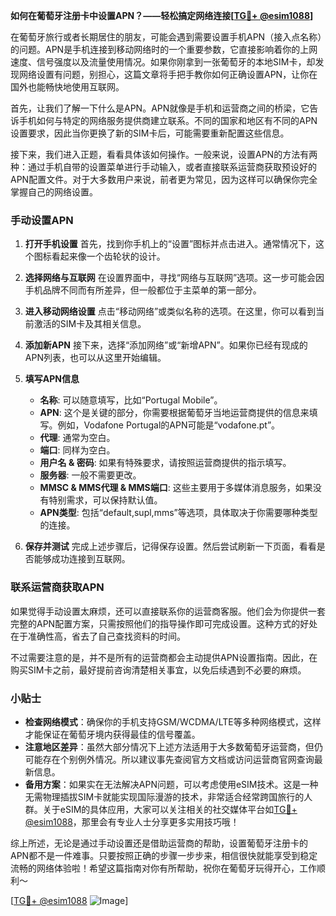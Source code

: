 **如何在葡萄牙注册卡中设置APN？——轻松搞定网络连接[[TG💪+ @esim1088](https://t.me/s/esim1088)]**

在葡萄牙旅行或者长期居住的朋友，可能会遇到需要设置手机APN（接入点名称）的问题。APN是手机连接到移动网络时的一个重要参数，它直接影响着你的上网速度、信号强度以及流量使用情况。如果你刚拿到一张葡萄牙的本地SIM卡，却发现网络设置有问题，别担心，这篇文章将手把手教你如何正确设置APN，让你在国外也能畅快地使用互联网。

首先，让我们了解一下什么是APN。APN就像是手机和运营商之间的桥梁，它告诉手机如何与特定的网络服务提供商建立联系。不同的国家和地区有不同的APN设置要求，因此当你更换了新的SIM卡后，可能需要重新配置这些信息。

接下来，我们进入正题，看看具体该如何操作。一般来说，设置APN的方法有两种：通过手机自带的设置菜单进行手动输入，或者直接联系运营商获取预设好的APN配置文件。对于大多数用户来说，前者更为常见，因为这样可以确保你完全掌握自己的网络设置。

### 手动设置APN

1. **打开手机设置**
   首先，找到你手机上的“设置”图标并点击进入。通常情况下，这个图标看起来像一个齿轮状的设计。

2. **选择网络与互联网**
   在设置界面中，寻找“网络与互联网”选项。这一步可能会因手机品牌不同而有所差异，但一般都位于主菜单的第一部分。

3. **进入移动网络设置**
   点击“移动网络”或类似名称的选项。在这里，你可以看到当前激活的SIM卡及其相关信息。

4. **添加新APN**
   接下来，选择“添加网络”或“新增APN”。如果你已经有现成的APN列表，也可以从这里开始编辑。

5. **填写APN信息**
   - **名称**: 可以随意填写，比如“Portugal Mobile”。
   - **APN**: 这个是关键的部分，你需要根据葡萄牙当地运营商提供的信息来填写。例如，Vodafone Portugal的APN可能是“vodafone.pt”。
   - **代理**: 通常为空白。
   - **端口**: 同样为空白。
   - **用户名 & 密码**: 如果有特殊要求，请按照运营商提供的指示填写。
   - **服务器**: 一般不需要更改。
   - **MMSC & MMS代理 & MMS端口**: 这些主要用于多媒体消息服务，如果没有特别需求，可以保持默认值。
   - **APN类型**: 包括“default,supl,mms”等选项，具体取决于你需要哪种类型的连接。

6. **保存并测试**
   完成上述步骤后，记得保存设置。然后尝试刷新一下页面，看看是否能够成功连接到互联网。

### 联系运营商获取APN

如果觉得手动设置太麻烦，还可以直接联系你的运营商客服。他们会为你提供一套完整的APN配置方案，只需按照他们的指导操作即可完成设置。这种方式的好处在于准确性高，省去了自己查找资料的时间。

不过需要注意的是，并不是所有的运营商都会主动提供APN设置指南。因此，在购买SIM卡之前，最好提前咨询清楚相关事宜，以免后续遇到不必要的麻烦。

### 小贴士

- **检查网络模式**：确保你的手机支持GSM/WCDMA/LTE等多种网络模式，这样才能保证在葡萄牙境内获得最佳的信号覆盖。
- **注意地区差异**：虽然大部分情况下上述方法适用于大多数葡萄牙运营商，但仍可能存在个别例外情况。所以建议事先查阅官方文档或访问运营商官网查询最新信息。
- **备用方案**：如果实在无法解决APN问题，可以考虑使用eSIM技术。这是一种无需物理插拔SIM卡就能实现国际漫游的技术，非常适合经常跨国旅行的人群。关于eSIM的具体应用，大家可以关注相关的社交媒体平台如[TG💪+ @esim1088](https://t.me/s/esim1088)，那里会有专业人士分享更多实用技巧哦！

综上所述，无论是通过手动设置还是借助运营商的帮助，设置葡萄牙注册卡的APN都不是一件难事。只要按照正确的步骤一步步来，相信很快就能享受到稳定流畅的网络体验啦！希望这篇指南对你有所帮助，祝你在葡萄牙玩得开心，工作顺利～

[[TG💪+ @esim1088](https://t.me/s/esim1088) ![Image](https://i.postimg.cc/4NQfJmqS/Snipaste-2025-05-13-00-14-12.png)]